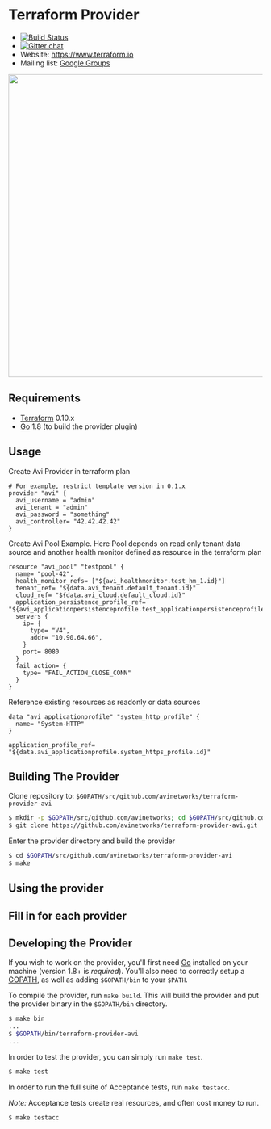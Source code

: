 Terraform Provider
==================
- [![Build Status](https://travis-ci.org/avinetworks/terraform-provider-avi.svg?branch=master)](https://travis-ci.org/avinetworks/terraform-provider-avi)
- [![Gitter chat](https://badges.gitter.im/hashicorp-terraform/Lobby.png)](https://gitter.im/hashicorp-terraform/Lobby)
- Website: https://www.terraform.io
- Mailing list: [Google Groups](http://groups.google.com/group/terraform-tool)

<img src="https://cdn.rawgit.com/hashicorp/terraform-website/master/source/assets/images/logo-text.svg" width="600px">

Requirements
------------

-	[Terraform](https://www.terraform.io/downloads.html) 0.10.x
-	[Go](https://golang.org/doc/install) 1.8 (to build the provider plugin)

Usage
---------------------

Create Avi Provider in terraform plan

```
# For example, restrict template version in 0.1.x
provider "avi" {
  avi_username = "admin"
  avi_tenant = "admin"
  avi_password = "something"
  avi_controller= "42.42.42.42"
}
```

Create Avi Pool Example. Here Pool depends on read only tenant data source and another health monitor defined as resource in the terraform plan

```
resource "avi_pool" "testpool" {
  name= "pool-42",
  health_monitor_refs= ["${avi_healthmonitor.test_hm_1.id}"]
  tenant_ref= "${data.avi_tenant.default_tenant.id}"
  cloud_ref= "${data.avi_cloud.default_cloud.id}"
  application_persistence_profile_ref= "${avi_applicationpersistenceprofile.test_applicationpersistenceprofile.id}"
  servers {
    ip= {
      type= "V4",
      addr= "10.90.64.66",
    }
    port= 8080
  }
  fail_action= {
    type= "FAIL_ACTION_CLOSE_CONN"
  }
}

```

Reference existing resources as readonly or data sources

```
data "avi_applicationprofile" "system_http_profile" {
  name= "System-HTTP"
}

application_profile_ref= "${data.avi_applicationprofile.system_https_profile.id}"

```


Building The Provider
---------------------

Clone repository to: `$GOPATH/src/github.com/avinetworks/terraform-provider-avi`

```sh
$ mkdir -p $GOPATH/src/github.com/avinetworks; cd $GOPATH/src/github.com/avinetworks
$ git clone https://github.com/avinetworks/terraform-provider-avi.git
```

Enter the provider directory and build the provider

```sh
$ cd $GOPATH/src/github.com/avinetworks/terraform-provider-avi
$ make
```

Using the provider
----------------------
## Fill in for each provider

Developing the Provider
---------------------------

If you wish to work on the provider, you'll first need [Go](http://www.golang.org) installed on your machine (version 1.8+ is *required*). You'll also need to correctly setup a [GOPATH](http://golang.org/doc/code.html#GOPATH), as well as adding `$GOPATH/bin` to your `$PATH`.

To compile the provider, run `make build`. This will build the provider and put the provider binary in the `$GOPATH/bin` directory.

```sh
$ make bin
...
$ $GOPATH/bin/terraform-provider-avi
...
```

In order to test the provider, you can simply run `make test`.

```sh
$ make test
```

In order to run the full suite of Acceptance tests, run `make testacc`.

*Note:* Acceptance tests create real resources, and often cost money to run.

```sh
$ make testacc
```
